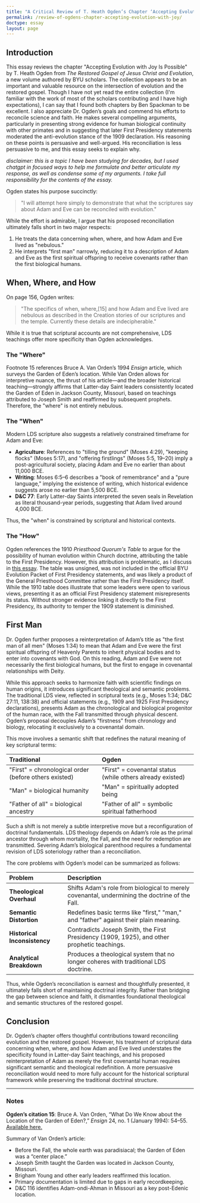 ```yaml
---
title: "A Critical Review of T. Heath Ogden’s Chapter ‘Accepting Evolution with Joy Is Possible’"
permalink: /review-of-ogdens-chapter-accepting-evolution-with-joy/
doctype: essay
layout: page
---
```


## Introduction

This essay reviews the chapter "Accepting Evolution with Joy Is Possible" by T. Heath Ogden from *The Restored Gospel of Jesus Christ and Evolution*, a new volume authored by BYU scholars. The collection appears to be an important and valuable resource on the intersection of evolution and the restored gospel. Though I have not yet read the entire collection (I'm familiar with the work of most of the scholars contributing and I have high expectations), I can say that I found both chapters by Ben Spackman to be excellent. I also appreciate Dr. Ogden’s goals and commend his efforts to reconcile science and faith. He makes several compelling arguments, particularly in presenting strong evidence for human biological continuity with other primates and in suggesting that later First Presidency statements moderated the anti-evolution stance of the 1909 declaration. His reasoning on these points is persuasive and well-argued. His reconciliation is less persuasive to me, and this essay seeks to explain why.

*disclaimer: this is a topic I have been studying for decades, but I used chatgpt in focused ways to help me formulate and better articulate my response, as well as condense some of my arguments. I take full responsibility for the contents of the essay.*

Ogden states his purpose succinctly:

> "I will attempt here simply to demonstrate that what the scriptures say about Adam and Eve can be reconciled with evolution."

While the effort is admirable, I argue that his proposed reconciliation ultimately falls short in two major respects:

1. He treats the data concerning when, where, and how Adam and Eve lived as "nebulous."
2. He interprets "first man" narrowly, reducing it to a description of Adam and Eve as the first spiritual offspring to receive covenants rather than the first biological humans.

## When, Where, and How

On page 156, Ogden writes:

> "The specifics of when, where,[15] and how Adam and Eve lived are nebulous as described in the Creation stories of our scriptures and the temple. Currently these details are indecipherable."

While it is true that scriptural accounts are not comprehensive, LDS teachings offer more specificity than Ogden acknowledges.

### The "Where"

Footnote 15 references Bruce A. Van Orden’s 1994 *Ensign* article, which surveys the Garden of Eden’s location. While Van Orden allows for interpretive nuance, the thrust of his article—and the broader historical teaching—strongly affirms that Latter-day Saint leaders consistently located the Garden of Eden in Jackson County, Missouri, based on teachings attributed to Joseph Smith and reaffirmed by subsequent prophets. Therefore, the "where" is not entirely nebulous.

### The "When"

Modern LDS scripture also suggests a relatively constrained timeframe for Adam and Eve:

- **Agriculture**: References to "tilling the ground" (Moses 4:29), "keeping flocks" (Moses 5:17), and "offering firstlings" (Moses 5:5, 19–20) imply a post-agricultural society, placing Adam and Eve no earlier than about 11,000 BCE.
- **Writing**: Moses 6:5–6 describes a "book of remembrance" and a "pure language," implying the existence of writing, which historical evidence suggests arose no earlier than 5,500 BCE.
- **D&C 77**: Early Latter-day Saints interpreted the seven seals in Revelation as literal thousand-year periods, suggesting that Adam lived around 4,000 BCE.

Thus, the "when" is constrained by scriptural and historical contexts.

### The "How"

Ogden references the 1910 *Priesthood Quorum's Table* to argue for the possibility of human evolution within Church doctrine, attributing the table to the First Presidency. However, this attribution is problematic, as I discuss in [this essay](https://faenrandir.github.io/a_careful_examination/april-1910-table-not-likely-fp-statement/). The table was unsigned, was not included in the official BYU Evolution Packet of First Presidency statements, and was likely a product of the General Priesthood Committee rather than the First Presidency itself. While the 1910 table does illustrate that some leaders were open to various views, presenting it as an official First Presidency statement misrepresents its status. Without stronger evidence linking it directly to the First Presidency, its authority to temper the 1909 statement is diminished.

## First Man

Dr. Ogden further proposes a reinterpretation of Adam’s title as "the first man of all men" (Moses 1:34) to mean that Adam and Eve were the first spiritual offspring of Heavenly Parents to inherit physical bodies and to enter into covenants with God. On this reading, Adam and Eve were not necessarily the first biological humans, but the first to engage in covenantal relationships with Deity.

While this approach seeks to harmonize faith with scientific findings on human origins, it introduces significant theological and semantic problems. The traditional LDS view, reflected in scriptural texts (e.g., Moses 1:34; D&C 27:11, 138:38) and official statements (e.g., 1909 and 1925 First Presidency declarations), presents Adam as the chronological and biological progenitor of the human race, with the Fall transmitted through physical descent. Ogden’s proposal decouples Adam’s "firstness" from chronology and biology, relocating it exclusively to a covenantal domain.

This move involves a semantic shift that redefines the natural meaning of key scriptural terms:

| Traditional | Ogden |
|:------------|:------|
| "First" = chronological order (before others existed) | "First" = covenantal status (while others already existed) |
| "Man" = biological humanity | "Man" = spiritually adopted being |
| "Father of all" = biological ancestry | "Father of all" = symbolic spiritual fatherhood |

Such a shift is not merely a subtle interpretive move but a reconfiguration of doctrinal fundamentals. LDS theology depends on Adam’s role as the primal ancestor through whom mortality, the Fall, and the need for redemption are transmitted. Severing Adam’s biological parenthood requires a fundamental revision of LDS soteriology rather than a reconciliation.

The core problems with Ogden’s model can be summarized as follows:

| Problem | Description |
|:--------|:------------|
| **Theological Overhaul** | Shifts Adam's role from biological to merely covenantal, undermining the doctrine of the Fall. |
| **Semantic Distortion** | Redefines basic terms like "first," "man," and "father" against their plain meaning. |
| **Historical Inconsistency** | Contradicts Joseph Smith, the First Presidency (1909, 1925), and other prophetic teachings. |
| **Analytical Breakdown** | Produces a theological system that no longer coheres with traditional LDS doctrine. |

Thus, while Ogden’s reconciliation is earnest and thoughtfully presented, it ultimately falls short of maintaining doctrinal integrity. Rather than bridging the gap between science and faith, it dismantles foundational theological and semantic structures of the restored gospel.

## Conclusion

Dr. Ogden’s chapter offers thoughtful contributions toward reconciling evolution and the restored gospel. However, his treatment of scriptural data concerning when, where, and how Adam and Eve lived understates the specificity found in Latter-day Saint teachings, and his proposed reinterpretation of Adam as merely the first covenantal human requires significant semantic and theological redefinition. A more persuasive reconciliation would need to more fully account for the historical scriptural framework while preserving the traditional doctrinal structure.

---

### Notes

**Ogden’s citation 15**: Bruce A. Van Orden, “What Do We Know about the Location of the Garden of Eden?,” *Ensign* 24, no. 1 (January 1994): 54–55. [Available here.](https://www.churchofjesuschrist.org/study/ensign/1994/01/i-have-a-question/what-do-we-know-about-the-location-of-the-garden-of-eden?lang=eng)

Summary of Van Orden’s article:
- Before the Fall, the whole earth was paradisiacal; the Garden of Eden was a “center place.”
- Joseph Smith taught the Garden was located in Jackson County, Missouri.
- Brigham Young and other early leaders reaffirmed this location.
- Primary documentation is limited due to gaps in early recordkeeping.
- D&C 116 identifies Adam-ondi-Ahman in Missouri as a key post-Edenic location.
